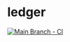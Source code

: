 # ledger

[![Main Branch - CI](https://github.com/sgiroux/ledger/actions/workflows/main-branch-ci.yml/badge.svg)](https://github.com/sgiroux/ledger/actions/workflows/main-branch-ci.yml)
